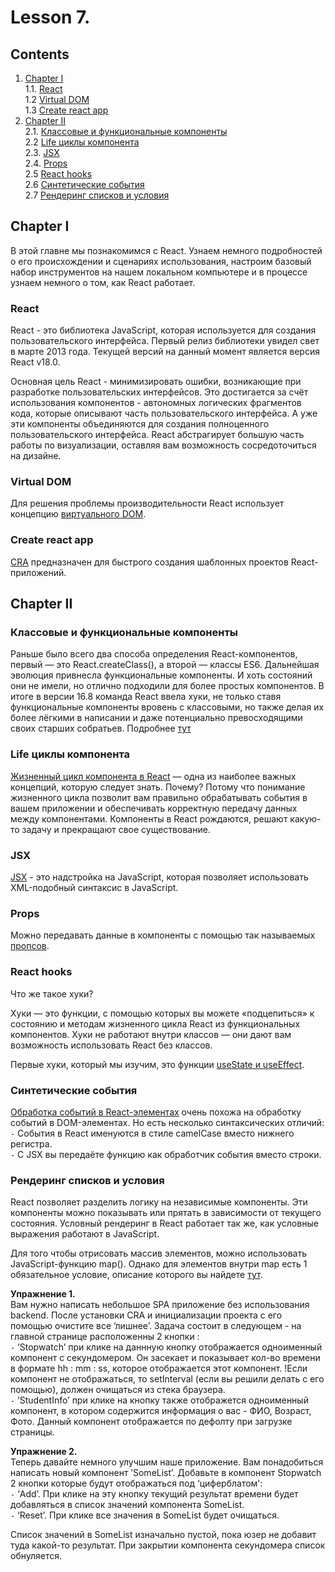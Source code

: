#  Lesson 7.

## Contents

1. [Chapter I](#chapter-i) \
   1.1. [React](#react) \
   1.2 [Virtual DOM](#virtual-dom) \
   1.3 [Create react app](#create-react-app) 
2. [Chapter II](#chapter-ii) \
   2.1. [Классовые и функциональные компоненты](#классовые-и-функциональные-компоненты) \
   2.2  [Life циклы компонента](#life-циклы-компонента) \
   2.3. [JSX](#jsx) \
   2.4. [Props](#props) \
   2.5  [React hooks](#react-hooks) \
   2.6 [Синтетические события](#синтетические-события) \
   2.7  [Рендеринг списков и условия](#рендеринг-списков-и-условия) 
## Chapter I

В этой главне мы познакомимся с React. Узнаем немного подробностей о его происхождении и сценариях использования, настроим базовый набор инструментов на нашем локальном компьютере и в процессе узнаем немного о том, как React работает.
  
### React

React - это библиотека JavaScript, которая используется для создания пользовательского интерфейса. Первый релиз библиотеки увидел свет в марте 2013 года. Текущей версий на данный момент является версия React v18.0.

Основная цель React - минимизировать ошибки, возникающие при разработке пользовательских интерфейсов. Это достигается за счёт использования компонентов - автономных логических фрагментов кода, которые описывают часть пользовательского интерфейса. А уже эти компоненты объединяются для создания полноценного пользовательского интерфейса. React абстрагирует большую часть работы по визуализации, оставляя вам возможность сосредоточиться на дизайне.

### Virtual DOM

Для решения проблемы производительности React использует концепцию [виртуального DOM](./materials/VirtualDom.md).
### Create react app

[CRA](./materials/CRA.md) предназначен для быстрого создания шаблонных проектов React-приложений.
## Chapter II

### Классовые и функциональные компоненты

Раньше было всего два способа определения React-компонентов, первый — это React.createClass(), а второй — классы ES6.
Дальнейшая эволюция привнесла функциональные компоненты. И хоть состояний они не имели, но отлично подходили для более простых компонентов.
В итоге в версии 16.8 команда React ввела хуки, не только ставя функциональные компоненты вровень с классовыми, но также делая их более лёгкими в написании и даже потенциально превосходящими своих старших собратьев.
Подробнее [тут](./materials/Class_func_components.md)

### Life циклы компонента

[Жизненный цикл компонента в React](./materials/Life_cycles.md) — одна из наиболее важных концепций, которую следует знать. Почему? Потому что понимание жизненного цикла позволит вам правильно обрабатывать события в вашем приложении и обеспечивать корректную передачу данных между компонентами. Компоненты в React рождаются, решают какую-то задачу и прекращают свое существование.

### JSX

[JSX](./materials/JSX.md) - это надстройка на JavaScript, которая позволяет использовать XML-подобный синтаксис в JavaScript.

### Props

Можно передавать данные в компоненты с помощью так называемых [пропсов](./materials//Props.md).

### React hooks

Что же такое хуки?

Хуки — это функции, с помощью которых вы можете «подцепиться» к состоянию и методам жизненного цикла React из функциональных компонентов. Хуки не работают внутри классов — они дают вам возможность использовать React без классов.

Первыe хуки, который мы изучим, это функции [useState и useEffect](./materials/React_hooks.md).

### Синтетические события

[Обработка событий в React-элементах](./materials/Synthetic_events.md) очень похожа на обработку событий в DOM-элементах. Но есть несколько синтаксических отличий: \
`-` События в React именуются в стиле camelCase вместо нижнего регистра. \
`-` С JSX вы передаёте функцию как обработчик события вместо строки.

### Рендеринг списков и условия

React позволяет разделить логику на независимые компоненты. Эти компоненты можно показывать или прятать в зависимости от текущего состояния.
Условный рендеринг в React работает так же, как условные выражения работают в JavaScript.

Для того чтобы отрисовать массив элементов, можно использовать JavaScript-функцию map(). Однако для элементов внутри map есть 1 обязательное условие, описание которого вы найдете [тут](./materials/React_key.md).

**Упражнение 1.** \
Вам нужно написать небольшое SPA приложение без использования backend. После установки CRA и инициализации проекта с его помощью очистите все ‘лишнее’. Задача состоит в следующем - на главной странице расположенны 2 кнопки : \
 `-`  ‘Stopwatch’ при клике на даннную кнопку отображается одноименный компонент с секундомером. Он засекает и показывает кол-во времени в формате hh : mm : ss, которое отображается этот компонент. !Если компонент не отображаться, то setInterval (если вы решили делать с его помощью), должен очищаться из стека браузера. \
 `-`  ’StudentInfo’ при клике на кнопку также отображется одноименный компонент, в котором содержится информация о вас - ФИО, Возраст, Фото. Данный компонент отображается по дефолту при загрузке страницы.
  
  **Упражнение 2.** \
  Теперь давайте немного улучшим наше приложение. Вам понадобиться написать новый компонент ’SomeList’. Добавьте в компонент Stopwatch 2 кнопки которые будут отображаться под ‘циферблатом': \
 `-` ‘Add’.  При клике на эту кнопку текущий результат времени будет добавляться в список значений компонента SomeList. \
 `-` ‘Reset’. При клике все значения в SomeList будет очищаться.

Список значений в SomeList изначально пустой, пока юзер не добавит туда какой-то результат. При закрытии компонента секундомера список обнуляется.
